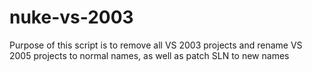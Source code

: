 # nuke-vs-2003

Purpose of this script is to remove all VS 2003 projects and rename VS 2005 projects to normal names, as well as patch SLN to new names 